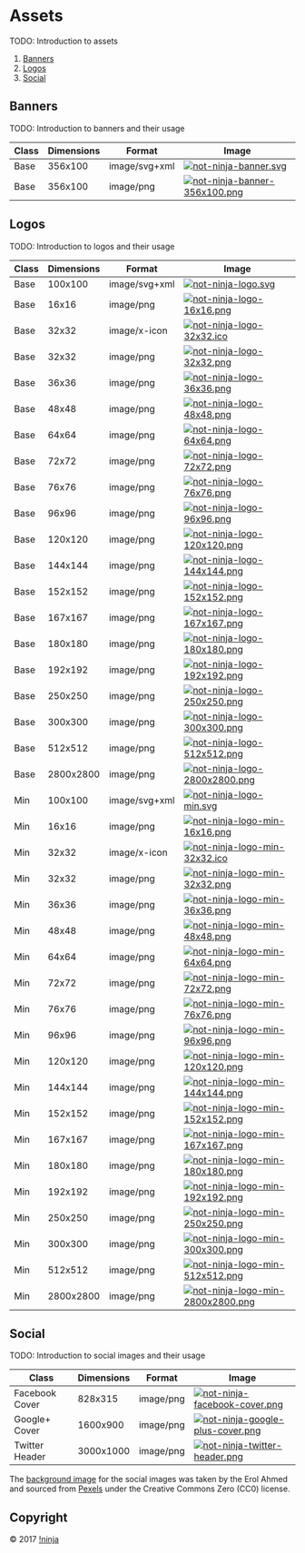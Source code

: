 # Assets

TODO: Introduction to assets

1. [Banners](#banners)
2. [Logos](#logos)
3. [Social](#social)

## Banners

TODO: Introduction to banners and their usage

| Class | Dimensions | Format | Image |
| ----- | ---------- | ------ | ----- |
| Base | 356x100 | image/svg+xml | [![not-ninja-banner.svg](https://rawgit.com/NotNinja/branding/master/assets/banner/base/not-ninja-banner.svg)](https://rawgit.com/NotNinja/branding/master/assets/banner/base/not-ninja-banner.svg) |
| Base | 356x100 | image/png | [![not-ninja-banner-356x100.png](https://rawgit.com/NotNinja/branding/master/assets/banner/base/not-ninja-banner-356x100.png)](https://rawgit.com/NotNinja/branding/master/assets/banner/base/not-ninja-banner-356x100.png) |

## Logos

TODO: Introduction to logos and their usage

| Class | Dimensions | Format | Image |
| ----- | ---------- | ------ | ----- |
| Base | 100x100 | image/svg+xml | [![not-ninja-logo.svg](https://rawgit.com/NotNinja/branding/master/assets/logo/base/not-ninja-logo.svg)](https://rawgit.com/NotNinja/branding/master/assets/logo/base/not-ninja-logo.svg) |
| Base | 16x16 | image/png | [![not-ninja-logo-16x16.png](https://rawgit.com/NotNinja/branding/master/assets/logo/base/not-ninja-logo-16x16.png)](https://rawgit.com/NotNinja/branding/master/assets/logo/base/not-ninja-logo-16x16.png) |
| Base | 32x32 | image/x-icon | [![not-ninja-logo-32x32.ico](https://rawgit.com/NotNinja/branding/master/assets/logo/base/not-ninja-logo-32x32.ico)](https://rawgit.com/NotNinja/branding/master/assets/logo/base/not-ninja-logo-32x32.ico) |
| Base | 32x32 | image/png | [![not-ninja-logo-32x32.png](https://rawgit.com/NotNinja/branding/master/assets/logo/base/not-ninja-logo-32x32.png)](https://rawgit.com/NotNinja/branding/master/assets/logo/base/not-ninja-logo-32x32.png) |
| Base | 36x36 | image/png | [![not-ninja-logo-36x36.png](https://rawgit.com/NotNinja/branding/master/assets/logo/base/not-ninja-logo-36x36.png)](https://rawgit.com/NotNinja/branding/master/assets/logo/base/not-ninja-logo-36x36.png) |
| Base | 48x48 | image/png | [![not-ninja-logo-48x48.png](https://rawgit.com/NotNinja/branding/master/assets/logo/base/not-ninja-logo-48x48.png)](https://rawgit.com/NotNinja/branding/master/assets/logo/base/not-ninja-logo-48x48.png) |
| Base | 64x64 | image/png | [![not-ninja-logo-64x64.png](https://rawgit.com/NotNinja/branding/master/assets/logo/base/not-ninja-logo-64x64.png)](https://rawgit.com/NotNinja/branding/master/assets/logo/base/not-ninja-logo-64x64.png) |
| Base | 72x72 | image/png | [![not-ninja-logo-72x72.png](https://rawgit.com/NotNinja/branding/master/assets/logo/base/not-ninja-logo-72x72.png)](https://rawgit.com/NotNinja/branding/master/assets/logo/base/not-ninja-logo-72x72.png) |
| Base | 76x76 | image/png | [![not-ninja-logo-76x76.png](https://rawgit.com/NotNinja/branding/master/assets/logo/base/not-ninja-logo-76x76.png)](https://rawgit.com/NotNinja/branding/master/assets/logo/base/not-ninja-logo-76x76.png) |
| Base | 96x96 | image/png | [![not-ninja-logo-96x96.png](https://rawgit.com/NotNinja/branding/master/assets/logo/base/not-ninja-logo-96x96.png)](https://rawgit.com/NotNinja/branding/master/assets/logo/base/not-ninja-logo-96x96.png) |
| Base | 120x120 | image/png | [![not-ninja-logo-120x120.png](https://rawgit.com/NotNinja/branding/master/assets/logo/base/not-ninja-logo-120x120.png)](https://rawgit.com/NotNinja/branding/master/assets/logo/base/not-ninja-logo-120x120.png) |
| Base | 144x144 | image/png | [![not-ninja-logo-144x144.png](https://rawgit.com/NotNinja/branding/master/assets/logo/base/not-ninja-logo-144x144.png)](https://rawgit.com/NotNinja/branding/master/assets/logo/base/not-ninja-logo-144x144.png) |
| Base | 152x152 | image/png | [![not-ninja-logo-152x152.png](https://rawgit.com/NotNinja/branding/master/assets/logo/base/not-ninja-logo-152x152.png)](https://rawgit.com/NotNinja/branding/master/assets/logo/base/not-ninja-logo-152x152.png) |
| Base | 167x167 | image/png | [![not-ninja-logo-167x167.png](https://rawgit.com/NotNinja/branding/master/assets/logo/base/not-ninja-logo-167x167.png)](https://rawgit.com/NotNinja/branding/master/assets/logo/base/not-ninja-logo-167x167.png) |
| Base | 180x180 | image/png | [![not-ninja-logo-180x180.png](https://rawgit.com/NotNinja/branding/master/assets/logo/base/not-ninja-logo-180x180.png)](https://rawgit.com/NotNinja/branding/master/assets/logo/base/not-ninja-logo-180x180.png) |
| Base | 192x192 | image/png | [![not-ninja-logo-192x192.png](https://rawgit.com/NotNinja/branding/master/assets/logo/base/not-ninja-logo-192x192.png)](https://rawgit.com/NotNinja/branding/master/assets/logo/base/not-ninja-logo-192x192.png) |
| Base | 250x250 | image/png | [![not-ninja-logo-250x250.png](https://rawgit.com/NotNinja/branding/master/assets/logo/base/not-ninja-logo-250x250.png)](https://rawgit.com/NotNinja/branding/master/assets/logo/base/not-ninja-logo-250x250.png) |
| Base | 300x300 | image/png | [![not-ninja-logo-300x300.png](https://rawgit.com/NotNinja/branding/master/assets/logo/base/not-ninja-logo-300x300.png)](https://rawgit.com/NotNinja/branding/master/assets/logo/base/not-ninja-logo-300x300.png) |
| Base | 512x512 | image/png | [![not-ninja-logo-512x512.png](https://rawgit.com/NotNinja/branding/master/assets/logo/base/not-ninja-logo-512x512.png)](https://rawgit.com/NotNinja/branding/master/assets/logo/base/not-ninja-logo-512x512.png) |
| Base | 2800x2800 | image/png | [![not-ninja-logo-2800x2800.png](https://rawgit.com/NotNinja/branding/master/assets/logo/base/not-ninja-logo-2800x2800.png)](https://rawgit.com/NotNinja/branding/master/assets/logo/base/not-ninja-logo-2800x2800.png) |
| Min | 100x100 | image/svg+xml | [![not-ninja-logo-min.svg](https://rawgit.com/NotNinja/branding/master/assets/logo/min/not-ninja-logo-min.svg)](https://rawgit.com/NotNinja/branding/master/assets/logo/min/not-ninja-logo-min.svg) |
| Min | 16x16 | image/png | [![not-ninja-logo-min-16x16.png](https://rawgit.com/NotNinja/branding/master/assets/logo/min/not-ninja-logo-min-16x16.png)](https://rawgit.com/NotNinja/branding/master/assets/logo/min/not-ninja-logo-min-16x16.png) |
| Min | 32x32 | image/x-icon | [![not-ninja-logo-min-32x32.ico](https://rawgit.com/NotNinja/branding/master/assets/logo/min/not-ninja-logo-min-32x32.ico)](https://rawgit.com/NotNinja/branding/master/assets/logo/min/not-ninja-logo-min-32x32.ico) |
| Min | 32x32 | image/png | [![not-ninja-logo-min-32x32.png](https://rawgit.com/NotNinja/branding/master/assets/logo/min/not-ninja-logo-min-32x32.png)](https://rawgit.com/NotNinja/branding/master/assets/logo/min/not-ninja-logo-min-32x32.png) |
| Min | 36x36 | image/png | [![not-ninja-logo-min-36x36.png](https://rawgit.com/NotNinja/branding/master/assets/logo/min/not-ninja-logo-min-36x36.png)](https://rawgit.com/NotNinja/branding/master/assets/logo/min/not-ninja-logo-min-36x36.png) |
| Min | 48x48 | image/png | [![not-ninja-logo-min-48x48.png](https://rawgit.com/NotNinja/branding/master/assets/logo/min/not-ninja-logo-min-48x48.png)](https://rawgit.com/NotNinja/branding/master/assets/logo/min/not-ninja-logo-min-48x48.png) |
| Min | 64x64 | image/png | [![not-ninja-logo-min-64x64.png](https://rawgit.com/NotNinja/branding/master/assets/logo/min/not-ninja-logo-min-64x64.png)](https://rawgit.com/NotNinja/branding/master/assets/logo/min/not-ninja-logo-min-64x64.png) |
| Min | 72x72 | image/png | [![not-ninja-logo-min-72x72.png](https://rawgit.com/NotNinja/branding/master/assets/logo/min/not-ninja-logo-min-72x72.png)](https://rawgit.com/NotNinja/branding/master/assets/logo/min/not-ninja-logo-min-72x72.png) |
| Min | 76x76 | image/png | [![not-ninja-logo-min-76x76.png](https://rawgit.com/NotNinja/branding/master/assets/logo/min/not-ninja-logo-min-76x76.png)](https://rawgit.com/NotNinja/branding/master/assets/logo/min/not-ninja-logo-min-76x76.png) |
| Min | 96x96 | image/png | [![not-ninja-logo-min-96x96.png](https://rawgit.com/NotNinja/branding/master/assets/logo/min/not-ninja-logo-min-96x96.png)](https://rawgit.com/NotNinja/branding/master/assets/logo/min/not-ninja-logo-min-96x96.png) |
| Min | 120x120 | image/png | [![not-ninja-logo-min-120x120.png](https://rawgit.com/NotNinja/branding/master/assets/logo/min/not-ninja-logo-min-120x120.png)](https://rawgit.com/NotNinja/branding/master/assets/logo/min/not-ninja-logo-min-120x120.png) |
| Min | 144x144 | image/png | [![not-ninja-logo-min-144x144.png](https://rawgit.com/NotNinja/branding/master/assets/logo/min/not-ninja-logo-min-144x144.png)](https://rawgit.com/NotNinja/branding/master/assets/logo/min/not-ninja-logo-min-144x144.png) |
| Min | 152x152 | image/png | [![not-ninja-logo-min-152x152.png](https://rawgit.com/NotNinja/branding/master/assets/logo/min/not-ninja-logo-min-152x152.png)](https://rawgit.com/NotNinja/branding/master/assets/logo/min/not-ninja-logo-min-152x152.png) |
| Min | 167x167 | image/png | [![not-ninja-logo-min-167x167.png](https://rawgit.com/NotNinja/branding/master/assets/logo/min/not-ninja-logo-min-167x167.png)](https://rawgit.com/NotNinja/branding/master/assets/logo/min/not-ninja-logo-min-167x167.png) |
| Min | 180x180 | image/png | [![not-ninja-logo-min-180x180.png](https://rawgit.com/NotNinja/branding/master/assets/logo/min/not-ninja-logo-min-180x180.png)](https://rawgit.com/NotNinja/branding/master/assets/logo/min/not-ninja-logo-min-180x180.png) |
| Min | 192x192 | image/png | [![not-ninja-logo-min-192x192.png](https://rawgit.com/NotNinja/branding/master/assets/logo/min/not-ninja-logo-min-192x192.png)](https://rawgit.com/NotNinja/branding/master/assets/logo/min/not-ninja-logo-min-192x192.png) |
| Min | 250x250 | image/png | [![not-ninja-logo-min-250x250.png](https://rawgit.com/NotNinja/branding/master/assets/logo/min/not-ninja-logo-min-250x250.png)](https://rawgit.com/NotNinja/branding/master/assets/logo/min/not-ninja-logo-min-250x250.png) |
| Min | 300x300 | image/png | [![not-ninja-logo-min-300x300.png](https://rawgit.com/NotNinja/branding/master/assets/logo/min/not-ninja-logo-min-300x300.png)](https://rawgit.com/NotNinja/branding/master/assets/logo/min/not-ninja-logo-min-300x300.png) |
| Min | 512x512 | image/png | [![not-ninja-logo-min-512x512.png](https://rawgit.com/NotNinja/branding/master/assets/logo/min/not-ninja-logo-min-512x512.png)](https://rawgit.com/NotNinja/branding/master/assets/logo/min/not-ninja-logo-min-512x512.png) |
| Min | 2800x2800 | image/png | [![not-ninja-logo-min-2800x2800.png](https://rawgit.com/NotNinja/branding/master/assets/logo/min/not-ninja-logo-min-2800x2800.png)](https://rawgit.com/NotNinja/branding/master/assets/logo/min/not-ninja-logo-min-2800x2800.png) |

## Social

TODO: Introduction to social images and their usage

| Class | Dimensions | Format | Image |
| ----- | ---------- | ------ | ----- |
| Facebook Cover | 828x315 | image/png | [![not-ninja-facebook-cover.png](https://rawgit.com/NotNinja/branding/master/assets/social/facebook/not-ninja-facebook-cover.png)](https://rawgit.com/NotNinja/branding/master/assets/social/facebook/not-ninja-facebook-cover.png) |
| Google+ Cover | 1600x900 | image/png | [![not-ninja-google-plus-cover.png](https://rawgit.com/NotNinja/branding/master/assets/social/google-plus/not-ninja-google-plus-cover.png)](https://rawgit.com/NotNinja/branding/master/assets/social/google-plus/not-ninja-google-plus-cover.png) |
| Twitter Header | 3000x1000 | image/png | [![not-ninja-twitter-header.png](https://rawgit.com/NotNinja/branding/master/assets/social/twitter/not-ninja-twitter-header.png)](https://rawgit.com/NotNinja/branding/master/assets/social/twitter/not-ninja-twitter-header.png) |

The [background image](https://www.pexels.com/photo/bamboo-plant-129916/) for the social images was taken by the Erol
Ahmed and sourced from [Pexels](https://www.pexels.com) under the Creative Commons Zero (CC0) license.

## Copyright

© 2017 [!ninja](https://not.ninja)
